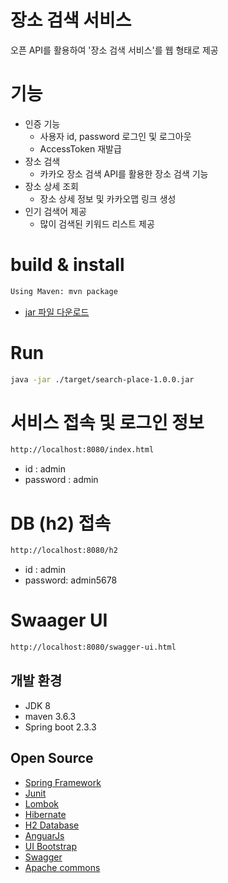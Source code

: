 # 장소 검색 서비스 
오픈 API를 활용하여 '장소 검색 서비스'를 웹 형태로 제공

# 기능
- 인증 기능 
    - 사용자 id, password 로그인 및 로그아웃
    - AccessToken 재발급
- 장소 검색 
    - 카카오 장소 검색 API를 활용한 장소 검색 기능
- 장소 상세 조회 
    - 장소 상세 정보 및 카카오맵 링크 생성 
- 인기 검색어 제공 
    - 많이 검색된 키워드 리스트 제공 

# build & install
```bash
Using Maven: mvn package
```
- [jar 파일 다운로드](https://github.com/okm1208/KakaoSearchService/releases/download/1.0.0/search-place-1.0.0.jar)

# Run
```bash
java -jar ./target/search-place-1.0.0.jar
```
# 서비스 접속 및 로그인 정보 
```bash
http://localhost:8080/index.html
```

- id : admin
- password : admin

# DB (h2) 접속
```bash
http://localhost:8080/h2
```
- id : admin
- password: admin5678
 
# Swaager UI 
```bash
http://localhost:8080/swagger-ui.html
```

## 개발 환경
- JDK 8
- maven 3.6.3
- Spring boot 2.3.3

## Open Source
- [Spring Framework](https://spring.io/)
- [Junit](https://junit.org/junit5/)
- [Lombok](https://projectlombok.org/)
- [Hibernate](https://hibernate.org/)
- [H2 Database](https://www.h2database.com/html/main.html)
- [AnguarJs](https://semantic-ui.com)
- [UI Bootstrap](https://angular-ui.github.io/bootstrap) 
- [Swagger](https://swagger.io/)
- [Apache commons]( https://commons.apache.org )
    